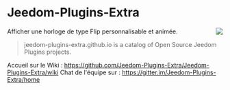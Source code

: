 # Jeedom-Plugins-Extra

<img src="doc/images/FlipClock_icon.png" align="right">

Afficher une horloge de type Flip personnalisable et animée.

> jeedom-plugins-extra.github.io is a catalog of Open Source Jeedom Plugins projects.


Accueil sur le Wiki : https://github.com/Jeedom-Plugins-Extra/Jeedom-Plugins-Extra/wiki
Chat de l'équipe sur : https://gitter.im/Jeedom-Plugins-Extra/home
